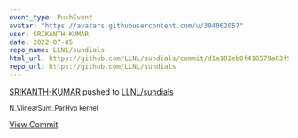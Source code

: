 ```yaml
---
event_type: PushEvent
avatar: "https://avatars.githubusercontent.com/u/30406205?"
user: SRIKANTH-KUMAR
date: 2022-07-05
repo_name: LLNL/sundials
html_url: https://github.com/LLNL/sundials/commit/d1a182eb0f418579a83f953b97c49ed85e063fce
repo_url: https://github.com/LLNL/sundials
---
```


<a href='https://github.com/SRIKANTH-KUMAR' target='_blank'>SRIKANTH-KUMAR</a> pushed to <a href='https://github.com/LLNL/sundials' target='_blank'>LLNL/sundials</a>

<small>N_VlinearSum_ParHyp kernel</small>

<a href='https://github.com/LLNL/sundials/commit/d1a182eb0f418579a83f953b97c49ed85e063fce' target='_blank'>View Commit</a>